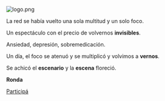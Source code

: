 ![logo.png]()

La red se había vuelto
una sola multitud
y un solo foco.

Un espectáculo
con el precio
de volvernos **invisibles**.

Ansiedad, depresión,
sobremedicación.

Un día, el foco se atenuó
y se multiplicó
y volvimos a **vernos**.

Se achicó el **escenario**
y la **escena** floreció.

**Ronda**

[Participá](actividad.md)

